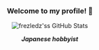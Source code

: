 <div align="center">
  
### Welcome to my profile! 👋
  
![frezledz'ss GitHub Stats](https://github-readme-stats.vercel.app/api?username=frezledz&show_icons=true&bg_color=0,33A1FD,FDCA40&title_color=fff&text_color=fff&icon_color=E5E7E9&hide_border=true)
  
__***Japanese hobbyist***__
<!---
frezledz/frezledz is a ✨ special ✨ repository because its `README.md` (this file) appears on your GitHub profile.
You can click the Preview link to take a look at your changes.
--->

</div>
